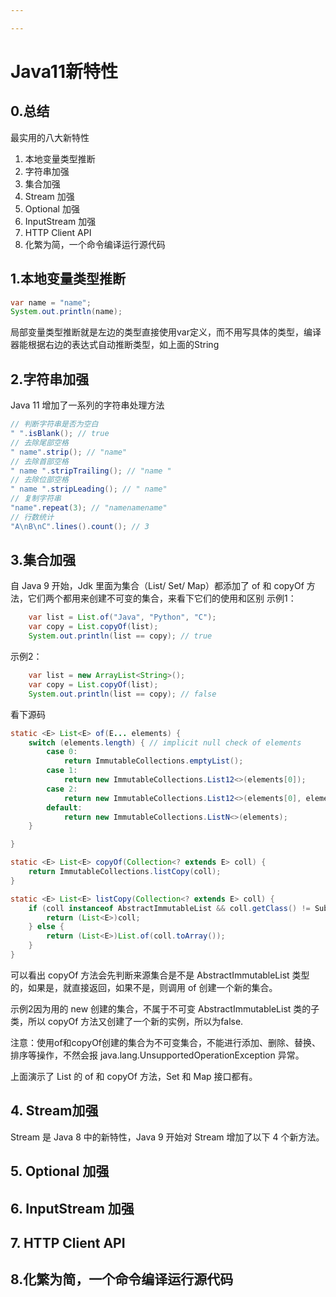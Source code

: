 ```yaml
---

---
```

# Java11新特性

## 0.总结
最实用的八大新特性
1. 本地变量类型推断
2. 字符串加强
3. 集合加强
4. Stream 加强
5. Optional 加强
6. InputStream 加强
7. HTTP Client API
8. 化繁为简，一个命令编译运行源代码

## 1.本地变量类型推断
```java
var name = "name";
System.out.println(name);
```
局部变量类型推断就是左边的类型直接使用var定义，而不用写具体的类型，编译器能根据右边的表达式自动推断类型，如上面的String

## 2.字符串加强
Java 11 增加了一系列的字符串处理方法
```java
// 判断字符串是否为空白
" ".isBlank(); // true
// 去除尾部空格
" name".strip(); // "name"
// 去除首部空格
" name ".stripTrailing(); // "name "
// 去除位部空格
" name ".stripLeading(); // " name"
// 复制字符串
"name".repeat(3); // "namenamename"
// 行数统计
"A\nB\nC".lines().count(); // 3
```

## 3.集合加强
自 Java 9 开始，Jdk 里面为集合（List/ Set/ Map）都添加了 of 和 copyOf 方法，它们两个都用来创建不可变的集合，来看下它们的使用和区别
示例1：
```java
    var list = List.of("Java", "Python", "C");
    var copy = List.copyOf(list);
    System.out.println(list == copy); // true
```
示例2：
```java
    var list = new ArrayList<String>();
    var copy = List.copyOf(list);
    System.out.println(list == copy); // false
```

看下源码
```java
static <E> List<E> of(E... elements) {
    switch (elements.length) { // implicit null check of elements
        case 0:
            return ImmutableCollections.emptyList();
        case 1:
            return new ImmutableCollections.List12<>(elements[0]);
        case 2:
            return new ImmutableCollections.List12<>(elements[0], elements[1]);
        default:
            return new ImmutableCollections.ListN<>(elements);
    }

}

static <E> List<E> copyOf(Collection<? extends E> coll) {
    return ImmutableCollections.listCopy(coll);
}

static <E> List<E> listCopy(Collection<? extends E> coll) {
    if (coll instanceof AbstractImmutableList && coll.getClass() != SubList.class) {
        return (List<E>)coll;
    } else {
        return (List<E>)List.of(coll.toArray());
    }
}
```
可以看出 copyOf 方法会先判断来源集合是不是 AbstractImmutableList 类型的，如果是，就直接返回，如果不是，则调用 of 创建一个新的集合。

示例2因为用的 new 创建的集合，不属于不可变 AbstractImmutableList 类的子类，所以 copyOf 方法又创建了一个新的实例，所以为false.

注意：使用of和copyOf创建的集合为不可变集合，不能进行添加、删除、替换、排序等操作，不然会报 java.lang.UnsupportedOperationException 异常。

上面演示了 List 的 of 和 copyOf 方法，Set 和 Map 接口都有。

## 4. Stream加强
Stream 是 Java 8 中的新特性，Java 9 开始对 Stream 增加了以下 4 个新方法。

## 5. Optional 加强
## 6. InputStream 加强
## 7. HTTP Client API
## 8.化繁为简，一个命令编译运行源代码